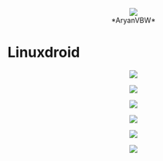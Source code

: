 <p align="center">
<img src="https://github.com/AryanVBW/LinuxDroid/releases/download/V2/1698565662643-removebg-preview.png" height=""><br>
*AryanVBW*
</p>

# Linuxdroid
<p align="center">
<img src="https://github.com/AryanVBW/LinuxDroid/releases/download/A1/LINUXDROID.gif">
<p align="center">
<img src="https://github.com/AryanVBW/LinuxDroid/releases/download/Sc/Ubantu-Screenrecording-Crop.gif.gif">
<p align="center">
<img src="https://github.com/AryanVBW/LinuxDroid/releases/download/A1/Os2.gif">
  
<p align="center">
<img src="https://github.com/AryanVBW/LinuxDroid/releases/download/A1/OSF.gif">
  
<p align="center">
<img src="https://github.com/AryanVBW/LinuxDroid/releases/download/A1/Os1.gif">

<p align="center">
<img src="https://github.com/AryanVBW/LinuxDroid/releases/download/A1/Os.gif">
